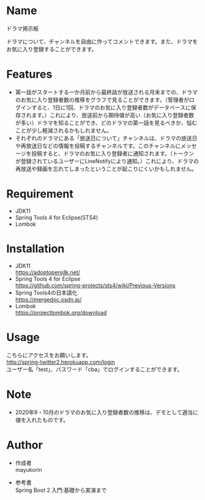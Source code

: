 # Name
 
ドラマ掲示板
 
ドラマについて、チャンネルを自由に作ってコメントできます。また、ドラマをお気に入り登録することができます。

 
# Features
 
* 第一話がスタートする一か月前から最終話が放送される月末までの、ドラマのお気に入り登録者数の推移をグラフで見ることができます。（管理者がログインすると、1日に1回、ドラマのお気に入り登録者数がデータベースに保存されます。）これにより、放送前から期待値が高い（お気に入り登録者数が多い）ドラマを知ることができ、どのドラマの第一話を見るべきか、悩むことが少し軽減されるかもしれません。
* それぞれのドラマにある「放送日について」チャンネルは、ドラマの放送日や再放送日などの情報を投稿するチャンネルです。このチャンネルにメッセージを投稿すると、ドラマのお気に入り登録者に通知されます。（トークンが登録されているユーザーにLineNotifyにより通知。）これにより、ドラマの再放送や録画を忘れてしまったということが起こりにくいかもしれません。
 
# Requirement

* JDK11
* Spring Tools 4 for Eclipse(STS4)  
* Lombok
 
# Installation
 
* JDK11  
https://adoptopenjdk.net/  
* Spring Tools 4 for Eclipse  
https://github.com/spring-projects/sts4/wiki/Previous-Versions
* Spring Tools4の日本語化  
https://mergedoc.osdn.jp/  
* Lombok  
https://projectlombok.org/download

# Usage
 
こちらにアクセスをお願いします。  
http://spring-twitter2.herokuapp.com/login  
ユーザー名「test」、パスワード「cba」でログインすることができます。  

 
# Note
 
* 2020年9・10月のドラマのお気に入り登録者数の推移は、デモとして適当に値を入れたものです。  
 
# Author
 
* 作成者  
mayukorin

 * 参考書  
 Spring Boot 2 入門:基礎から実演まで
